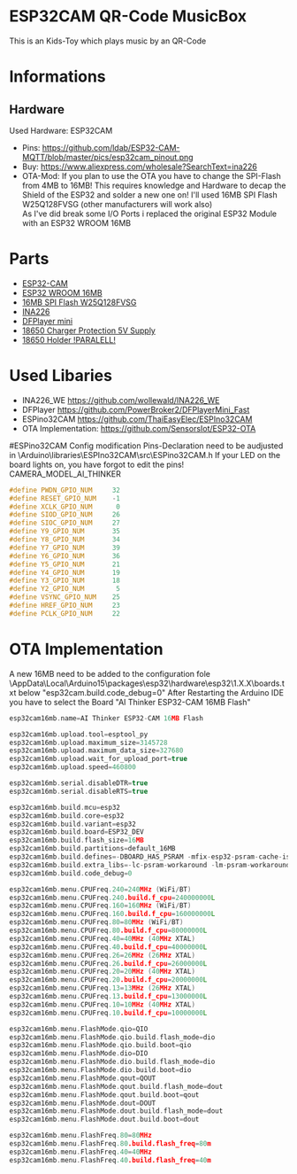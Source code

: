 # ESP32CAM QR-Code MusicBox
This is an Kids-Toy which plays music by an QR-Code

# Informations
## Hardware
Used Hardware: ESP32CAM
- Pins: https://github.com/ldab/ESP32-CAM-MQTT/blob/master/pics/esp32cam_pinout.png
- Buy: https://www.aliexpress.com/wholesale?SearchText=ina226
- OTA-Mod: If you plan to use the OTA you have to change the SPI-Flash from 4MB to 16MB!
           This requires knowledge and Hardware to decap the Shield of the ESP32 and solder a new one on!
           I'll used 16MB SPI Flash W25Q128FVSG (other manufacturers will work also)           
           As I've did break some I/O Ports i replaced the original ESP32 Module with an ESP32 WROOM 16MB

# Parts
- [ESP32-CAM](https://www.aliexpress.com/wholesale?SearchText=esp32-cam)
- [ESP32 WROOM 16MB](https://www.aliexpress.com/wholesale?SearchText=esp32+wroom+32d+module+16mb)
- [16MB SPI Flash W25Q128FVSG](https://www.aliexpress.com/wholesale?SearchText=W25Q128FVSG)
- [INA226](https://www.aliexpress.com/wholesale?SearchText=ina226)
- [DFPlayer mini](https://github.com/PowerBroker2/DFPlayerMini_Fast)
- [18650 Charger Protection 5V Supply](https://www.aliexpress.com/wholesale?SearchText=5V+2A+Charge+Discharge)
- [18650 Holder !PARALELL!](https://www.aliexpress.com/wholesale?SearchText=18650+holder+cable)

# Used Libaries
- INA226_WE https://github.com/wollewald/INA226_WE
- DFPlayer https://github.com/PowerBroker2/DFPlayerMini_Fast
- ESPino32CAM https://github.com/ThaiEasyElec/ESPIno32CAM
- OTA Implementation: https://github.com/SensorsIot/ESP32-OTA

#ESPino32CAM Config modification
Pins-Declaration need to be audjusted in \Arduino\libraries\ESPIno32CAM\src\ESPino32CAM.h
If your LED on the board lights on, you have forgot to edit the pins!
CAMERA_MODEL_AI_THINKER
```c++
#define PWDN_GPIO_NUM     32
#define RESET_GPIO_NUM    -1
#define XCLK_GPIO_NUM      0
#define SIOD_GPIO_NUM     26
#define SIOC_GPIO_NUM     27
#define Y9_GPIO_NUM       35
#define Y8_GPIO_NUM       34
#define Y7_GPIO_NUM       39
#define Y6_GPIO_NUM       36
#define Y5_GPIO_NUM       21
#define Y4_GPIO_NUM       19
#define Y3_GPIO_NUM       18
#define Y2_GPIO_NUM        5
#define VSYNC_GPIO_NUM    25
#define HREF_GPIO_NUM     23
#define PCLK_GPIO_NUM     22
```

# OTA Implementation
A new 16MB need to be added to the configuration fole \AppData\Local\Arduino15\packages\esp32\hardware\esp32\1.X.X\boards.txt below "esp32cam.build.code_debug=0"
After Restarting the Arduino IDE you have to select the Board "AI Thinker ESP32-CAM 16MB Flash"
         
```c++
esp32cam16mb.name=AI Thinker ESP32-CAM 16MB Flash

esp32cam16mb.upload.tool=esptool_py
esp32cam16mb.upload.maximum_size=3145728
esp32cam16mb.upload.maximum_data_size=327680
esp32cam16mb.upload.wait_for_upload_port=true
esp32cam16mb.upload.speed=460800

esp32cam16mb.serial.disableDTR=true
esp32cam16mb.serial.disableRTS=true

esp32cam16mb.build.mcu=esp32
esp32cam16mb.build.core=esp32
esp32cam16mb.build.variant=esp32
esp32cam16mb.build.board=ESP32_DEV
esp32cam16mb.build.flash_size=16MB
esp32cam16mb.build.partitions=default_16MB
esp32cam16mb.build.defines=-DBOARD_HAS_PSRAM -mfix-esp32-psram-cache-issue
esp32cam16mb.build.extra_libs=-lc-psram-workaround -lm-psram-workaround
esp32cam16mb.build.code_debug=0

esp32cam16mb.menu.CPUFreq.240=240MHz (WiFi/BT)
esp32cam16mb.menu.CPUFreq.240.build.f_cpu=240000000L
esp32cam16mb.menu.CPUFreq.160=160MHz (WiFi/BT)
esp32cam16mb.menu.CPUFreq.160.build.f_cpu=160000000L
esp32cam16mb.menu.CPUFreq.80=80MHz (WiFi/BT)
esp32cam16mb.menu.CPUFreq.80.build.f_cpu=80000000L
esp32cam16mb.menu.CPUFreq.40=40MHz (40MHz XTAL)
esp32cam16mb.menu.CPUFreq.40.build.f_cpu=40000000L
esp32cam16mb.menu.CPUFreq.26=26MHz (26MHz XTAL)
esp32cam16mb.menu.CPUFreq.26.build.f_cpu=26000000L
esp32cam16mb.menu.CPUFreq.20=20MHz (40MHz XTAL)
esp32cam16mb.menu.CPUFreq.20.build.f_cpu=20000000L
esp32cam16mb.menu.CPUFreq.13=13MHz (26MHz XTAL)
esp32cam16mb.menu.CPUFreq.13.build.f_cpu=13000000L
esp32cam16mb.menu.CPUFreq.10=10MHz (40MHz XTAL)
esp32cam16mb.menu.CPUFreq.10.build.f_cpu=10000000L

esp32cam16mb.menu.FlashMode.qio=QIO
esp32cam16mb.menu.FlashMode.qio.build.flash_mode=dio
esp32cam16mb.menu.FlashMode.qio.build.boot=qio
esp32cam16mb.menu.FlashMode.dio=DIO
esp32cam16mb.menu.FlashMode.dio.build.flash_mode=dio
esp32cam16mb.menu.FlashMode.dio.build.boot=dio
esp32cam16mb.menu.FlashMode.qout=QOUT
esp32cam16mb.menu.FlashMode.qout.build.flash_mode=dout
esp32cam16mb.menu.FlashMode.qout.build.boot=qout
esp32cam16mb.menu.FlashMode.dout=DOUT
esp32cam16mb.menu.FlashMode.dout.build.flash_mode=dout
esp32cam16mb.menu.FlashMode.dout.build.boot=dout

esp32cam16mb.menu.FlashFreq.80=80MHz
esp32cam16mb.menu.FlashFreq.80.build.flash_freq=80m
esp32cam16mb.menu.FlashFreq.40=40MHz
esp32cam16mb.menu.FlashFreq.40.build.flash_freq=40m
```

